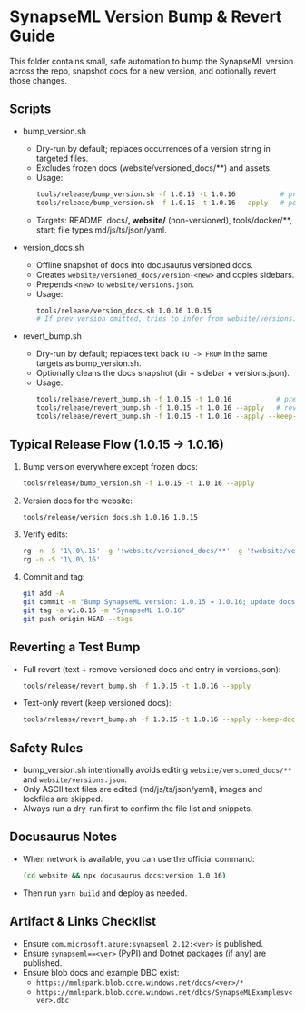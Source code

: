 # SynapseML Version Bump & Revert Guide

This folder contains small, safe automation to bump the SynapseML version across the repo, snapshot docs for a new version, and optionally revert those changes.

## Scripts

- bump_version.sh
  - Dry-run by default; replaces occurrences of a version string in targeted files.
  - Excludes frozen docs (website/versioned_docs/**) and assets.
  - Usage:
    ```bash
    tools/release/bump_version.sh -f 1.0.15 -t 1.0.16           # preview only
    tools/release/bump_version.sh -f 1.0.15 -t 1.0.16 --apply   # perform edits
    ```
  - Targets: README, docs/**, website/** (non-versioned), tools/docker/**, start; file types md/js/ts/json/yaml.

- version_docs.sh
  - Offline snapshot of docs into docusaurus versioned docs.
  - Creates `website/versioned_docs/version-<new>` and copies sidebars.
  - Prepends `<new>` to `website/versions.json`.
  - Usage:
    ```bash
    tools/release/version_docs.sh 1.0.16 1.0.15
    # If prev version omitted, tries to infer from website/versions.json
    ```

- revert_bump.sh
  - Dry-run by default; replaces text back `TO -> FROM` in the same targets as bump_version.sh.
  - Optionally cleans the docs snapshot (dir + sidebar + versions.json).
  - Usage:
    ```bash
    tools/release/revert_bump.sh -f 1.0.15 -t 1.0.16           # preview
    tools/release/revert_bump.sh -f 1.0.15 -t 1.0.16 --apply   # revert text + docs cleanup
    tools/release/revert_bump.sh -f 1.0.15 -t 1.0.16 --apply --keep-docs  # text-only revert
    ```

## Typical Release Flow (1.0.15 → 1.0.16)

1) Bump version everywhere except frozen docs:
   ```bash
   tools/release/bump_version.sh -f 1.0.15 -t 1.0.16 --apply
   ```
2) Version docs for the website:
   ```bash
   tools/release/version_docs.sh 1.0.16 1.0.15
   ```
3) Verify edits:
   ```bash
   rg -n -S '1\.0\.15' -g '!website/versioned_docs/**' -g '!website/versions.json' -g '!node_modules/**'
   rg -n -S '1\.0\.16'
   ```
4) Commit and tag:
   ```bash
   git add -A
   git commit -m "Bump SynapseML version: 1.0.15 → 1.0.16; update docs, website, docker, start"
   git tag -a v1.0.16 -m "SynapseML 1.0.16"
   git push origin HEAD --tags
   ```

## Reverting a Test Bump

- Full revert (text + remove versioned docs and entry in versions.json):
  ```bash
  tools/release/revert_bump.sh -f 1.0.15 -t 1.0.16 --apply
  ```
- Text-only revert (keep versioned docs):
  ```bash
  tools/release/revert_bump.sh -f 1.0.15 -t 1.0.16 --apply --keep-docs
  ```

## Safety Rules

- bump_version.sh intentionally avoids editing `website/versioned_docs/**` and `website/versions.json`.
- Only ASCII text files are edited (md/js/ts/json/yaml), images and lockfiles are skipped.
- Always run a dry-run first to confirm the file list and snippets.

## Docusaurus Notes

- When network is available, you can use the official command:
  ```bash
  (cd website && npx docusaurus docs:version 1.0.16)
  ```
- Then run `yarn build` and deploy as needed.

## Artifact & Links Checklist

- Ensure `com.microsoft.azure:synapseml_2.12:<ver>` is published.
- Ensure `synapseml==<ver>` (PyPI) and Dotnet packages (if any) are published.
- Ensure blob docs and example DBC exist:
  - `https://mmlspark.blob.core.windows.net/docs/<ver>/*`
  - `https://mmlspark.blob.core.windows.net/dbcs/SynapseMLExamplesv<ver>.dbc`

